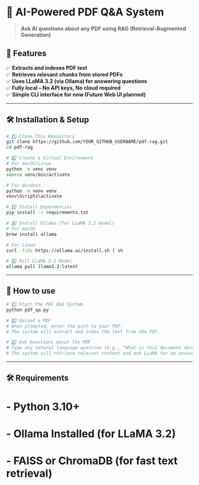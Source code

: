 # 📜 AI-Powered PDF Q&A System  
> **Ask AI questions about any PDF using RAG (Retrieval-Augmented Generation)**  

## 🚀 Features  
✅ **Extracts and indexes PDF text**  
✅ **Retrieves relevant chunks from stored PDFs**  
✅ **Uses LLaMA 3.2 (via Ollama) for answering questions**  
✅ **Fully local – No API keys, No cloud required**  
✅ **Simple CLI interface for now (Future Web UI planned)**  

---

## 🛠 Installation & Setup  

```bash
# 1️⃣ Clone This Repository  
git clone https://github.com/YOUR_GITHUB_USERNAME/pdf-rag.git
cd pdf-rag

# 2️⃣ Create a Virtual Environment  
# For macOS/Linux  
python -m venv venv
source venv/bin/activate

# For Windows  
python -m venv venv
venv\Scripts\activate

# 3️⃣ Install Dependencies  
pip install -r requirements.txt

# 4️⃣ Install Ollama (for LLaMA 3.2 model)  
# For macOS  
brew install ollama

# For Linux  
curl -fsSL https://ollama.ai/install.sh | sh

# 5️⃣ Pull LLaMA 3.2 Model  
ollama pull llama3.2:latest
```

---

## 📌 How to use

```bash
# 1️⃣ Start the PDF Q&A System  
python pdf_qa.py

# 2️⃣ Upload a PDF  
# When prompted, enter the path to your PDF.
# The system will extract and index the text from the PDF.

# 3️⃣ Ask Questions About the PDF  
# Type any natural language question (e.g., "What is this document about?").
# The system will retrieve relevant content and ask LLaMA for an answer.
```

---

## 🛠 Requirements

# - Python 3.10+
# - Ollama Installed (for LLaMA 3.2)
# - FAISS or ChromaDB (for fast text retrieval)

